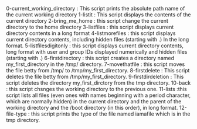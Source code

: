 0-current_working_directory : This script prints the absolute path name of the current working directory
1-listit : This script displays the contents of the current directory
2-bring_me_home : this script change the current directory to the home directory
3-listfiles : this script displays current directory contents in a long format
4-listmorefiles : this script displays current directory contents, including hidden files (starting with .) In the long format.
5-listfilesdigitonly : this script displays current directory contents, long format with user and group IDs displayed numerically and  hidden files (starting with .)
6-firstdirectory : this script creates a directory named my_first_directory in the /tmp/ directory.
7-movethatfile : this script moves the file betty from /tmp/ to /tmp/my_first_directory.
8-firstdelete : This script deletes the file betty from /tmp/my_first_directory.
9-firstdirdeletion : This script deletes the directory my_first_dirctory from the tmp directory.
10-back : this script chsnges the working directory to the previous one.
11-lists :this  script lists all files (even ones with names beginning with a period character, which are normally hidden) in the current directory and the parent of the working directory and the /boot directory (in this order), in long format.
12-file-type : this script prints the type of the file named iamafile which is in the tmp directory.
